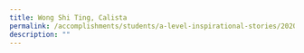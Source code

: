 ```yaml
---
title: Wong Shi Ting, Calista
permalink: /accomplishments/students/a-level-inspirational-stories/2020/calista/
description: ""
---
```

